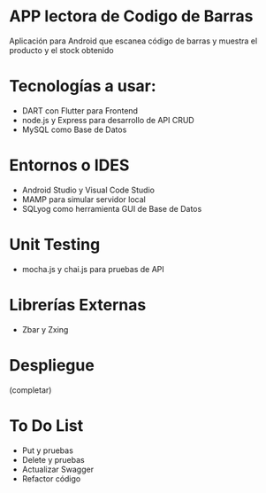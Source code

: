 # APP lectora de Codigo de Barras
Aplicación para Android que escanea código de barras y muestra el producto y el stock obtenido

# Tecnologías a usar:
- DART con Flutter para Frontend
- node.js  y Express para desarrollo de API CRUD
- MySQL como Base de Datos

# Entornos o IDES
- Android Studio y Visual Code Studio
- MAMP para simular servidor local
- SQLyog como herramienta GUI de Base de Datos

# Unit Testing
- mocha.js y chai.js para pruebas de API

# Librerías Externas
- Zbar y Zxing

# Despliegue
(completar)

# To Do List
- Put y pruebas
- Delete y pruebas
- Actualizar Swagger
- Refactor código
